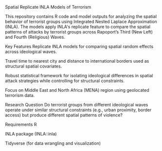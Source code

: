 Spatial Replicate INLA Models of Terrorism

This repository contains R code and model outputs for analyzing the spatial behavior of terrorist groups using Integrated Nested Laplace Approximation (INLA). The models apply INLA's replicate feature to compare the spatial patterns of attacks by terrorist groups across Rapoport’s Third (New Left) and Fourth (Religious) Waves.

Key Features
Replicate INLA models for comparing spatial random effects across ideological waves.

Travel time to nearest city and distance to international borders used as structural spatial covariates.

Robust statistical framework for isolating ideological differences in spatial attack strategies while controlling for structural constraints.

Focus on Middle East and North Africa (MENA) region using geolocated terrorism data.

Research Question
Do terrorist groups from different ideological waves operate under similar structural constraints (e.g., urban proximity, border access) but produce different spatial patterns of violence?

Requirements
R

INLA package (INLA::inla)

Tidyverse (for data wrangling and visualization)

